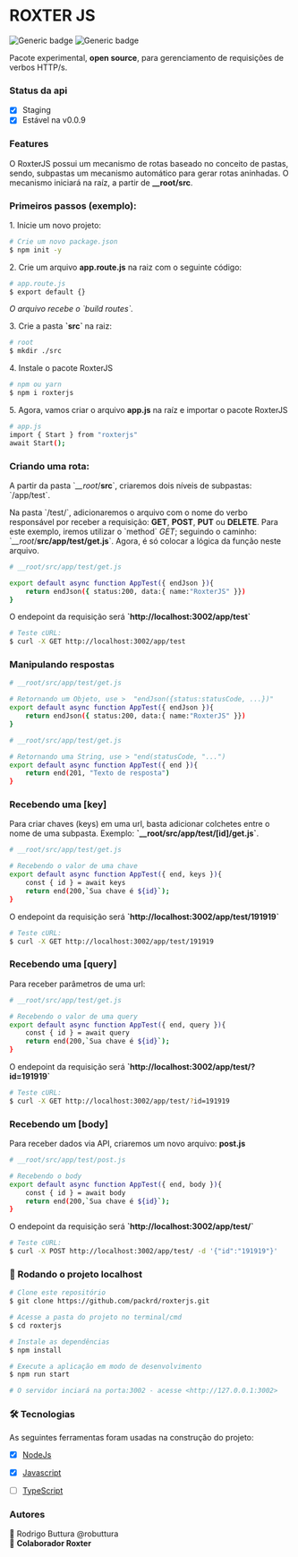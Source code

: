 <h1> ROXTER JS </h1>

![Generic badge](https://img.shields.io/badge/NODE-19.8.1-<COLOR>.svg) ![Generic badge](https://img.shields.io/badge/NPM-9.4.0-<COLOR>.svg)

<p align="left"> Pacote experimental, <b>open source</b>, para gerenciamento de requisições de verbos HTTP/s. </p>

### Status da api

- [x] Staging
- [x] Estável na v0.0.9

### Features

<p>O RoxterJS possui um mecanismo de rotas baseado no conceito de pastas, sendo, subpastas um mecanismo automático para gerar rotas aninhadas. O mecanismo iniciará na raíz, a partir de <b>__root/src</b>.</p>

### Primeiros passos (exemplo):

<p> 1. Inicie um novo projeto: </p>

```bash
# Crie um novo package.json
$ npm init -y
```
<p> 2. Crie um arquivo <b>app.route.js</b> na raiz com o seguinte código: </p>

```bash
# app.route.js
$ export default {}
```
<p><i> O arquivo recebe o `build routes`.</i></p>

<p> 3. Crie a pasta <b> `src` </b> na raiz: </p>

```bash
# root
$ mkdir ./src
```
<p> 4. Instale o pacote RoxterJS </p>

```bash
# npm ou yarn
$ npm i roxterjs
```

<p> 5. Agora, vamos criar o arquivo <b>app.js</b> na raíz e importar o pacote RoxterJS </p>

```bash
# app.js
import { Start } from "roxterjs"
await Start();
```


### Criando uma rota:

<p> A partir da pasta `<i>__root</i>/<b>src</b>`, criaremos dois níveis de subpastas: `/app/test`.  </p>
<p>Na pasta `/test/`, adicionaremos o arquivo com o nome do verbo responsável por receber a requisição: <b>GET</b>, <b>POST</b>, <b>PUT</b> ou <b>DELETE</b>. Para este exemplo, iremos utilizar o `method` <i>GET</i>; seguindo o caminho: `<i>__root</i>/<b>src/app/test/get.js</b>`. Agora, é só colocar a lógica da função neste arquivo.</p>

```bash
# __root/src/app/test/get.js

export default async function AppTest({ endJson }){
    return endJson({ status:200, data:{ name:"RoxterJS" }})
}
```

<p> O endepoint da requisição será <b>`http://localhost:3002/app/test`</b> </p>

```bash
# Teste cURL:
$ curl -X GET http://localhost:3002/app/test
```

### Manipulando respostas
```bash
# __root/src/app/test/get.js

# Retornando um Objeto, use >  "endJson({status:statusCode, ...})"
export default async function AppTest({ endJson }){
    return endJson({ status:200, data:{ name:"RoxterJS" }})
}

# __root/src/app/test/get.js

# Retornando uma String, use > "end(statusCode, "...")
export default async function AppTest({ end }){
    return end(201, "Texto de resposta")
}
```

### Recebendo uma [key]

<p> Para criar chaves (keys) em uma url, basta adicionar colchetes entre o nome de uma subpasta. Exemplo: <b>`__root/src/app/test/[id]/get.js`</b>.</p>

```bash
# __root/src/app/test/get.js

# Recebendo o valor de uma chave
export default async function AppTest({ end, keys }){
    const { id } = await keys
    return end(200,`Sua chave é ${id}`);
}
```
<p> O endepoint da requisição será <b>`http://localhost:3002/app/test/191919`</b> </p>

```bash
# Teste cURL:
$ curl -X GET http://localhost:3002/app/test/191919
```

### Recebendo uma [query]

<p> Para receber parâmetros de uma url:</p>

```bash
# __root/src/app/test/get.js

# Recebendo o valor de uma query
export default async function AppTest({ end, query }){
    const { id } = await query
    return end(200,`Sua chave é ${id}`);
}
```
<p> O endepoint da requisição será <b>`http://localhost:3002/app/test/?id=191919`</b> </p>

```bash
# Teste cURL:
$ curl -X GET http://localhost:3002/app/test/?id=191919
```

### Recebendo um [body]

<p> Para receber dados via API, criaremos um novo arquivo: <b>post.js</b> </p>

```bash
# __root/src/app/test/post.js

# Recebendo o body
export default async function AppTest({ end, body }){
    const { id } = await body
    return end(200,`Sua chave é ${id}`);
}
```
<p> O endepoint da requisição será <b>`http://localhost:3002/app/test/`</b> </p>

```bash
# Teste cURL:
$ curl -X POST http://localhost:3002/app/test/ -d '{"id":"191919"}'
```


### 🎲 Rodando o projeto localhost

```bash
# Clone este repositório
$ git clone https://github.com/packrd/roxterjs.git

# Acesse a pasta do projeto no terminal/cmd
$ cd roxterjs

# Instale as dependências
$ npm install

# Execute a aplicação em modo de desenvolvimento
$ npm run start

# O servidor inciará na porta:3002 - acesse <http://127.0.0.1:3002>
```


### 🛠 Tecnologias

As seguintes ferramentas foram usadas na construção do projeto:

- [x] [NodeJs](https://nodejs.org/en/)
- [x] [Javascript](https://www.javascript.com/)
- [ ] [TypeScript](https://www.typescriptlang.org/)


### Autores

:person_fencing: Rodrigo Buttura @robuttura <br>
:1st_place_medal: <b>Colaborador Roxter</b>